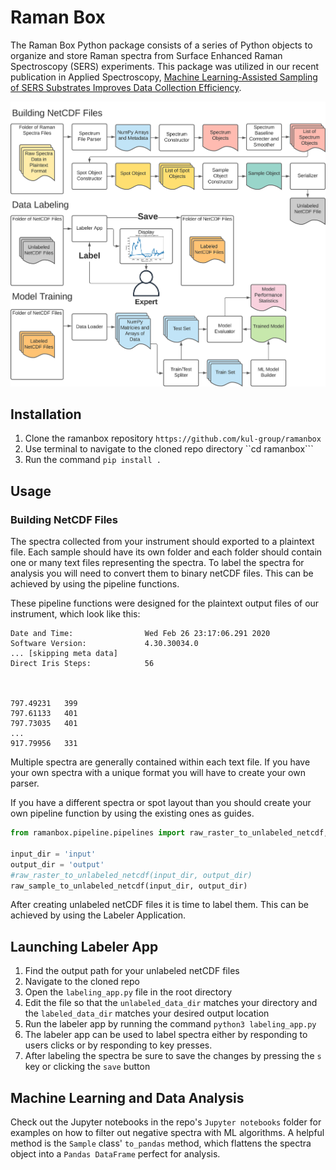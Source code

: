 # Raman Box

The Raman Box Python package consists of a series of Python objects to organize and store Raman spectra from Surface Enhanced Raman Spectroscopy (SERS) experiments. This package was utilized in our recent publication in Applied Spectroscopy, [Machine Learning-Assisted Sampling of SERS Substrates Improves Data Collection Efficiency](https://doi.org/10.1177/00037028211034543). 

![Raman Box](RamanBox.png)

## Installation 
1.	Clone the ramanbox repository ``https://github.com/kul-group/ramanbox``
2.	Use terminal to navigate to the cloned repo directory ``cd ramanbox```
3.	Run the command 
`pip install .`



## Usage 

### Building NetCDF Files 

The spectra collected from your instrument should exported to a plaintext file. Each sample should have its own folder and each folder should contain one or many text files representing the spectra. To label the spectra for analysis you will need to convert them to binary netCDF files. This can be achieved by using the pipeline functions. 

These pipeline functions were designed for the plaintext output files of our instrument, which look like this:

```batch 
Date and Time:                Wed Feb 26 23:17:06.291 2020
Software Version:             4.30.30034.0
... [skipping meta data] 
Direct Iris Steps:            56



797.49231	399	
797.61133	401	
797.73035	401	
...
917.79956	331	
```

Multiple spectra are generally contained within each text file. If you have your own spectra with a unique format you will have to create your own parser. 

If you have a different spectra or spot layout than you should create your own pipeline function by using the existing ones as guides. 

```python
from ramanbox.pipeline.pipelines import raw_raster_to_unlabeled_netcdf, raw_sample_to_unlabeled_netcdf

input_dir = 'input'
output_dir = 'output' 
#raw_raster_to_unlabeled_netcdf(input_dir, output_dir)
raw_sample_to_unlabeled_netcdf(input_dir, output_dir)
```

After creating unlabeled netCDF files it is time to label them. This can be achieved by using the Labeler Application. 

## Launching Labeler App

1. Find the output path for your unlabeled netCDF files
2.	Navigate to the cloned repo
3.	Open the ``labeling_app.py`` file in the root directory
4.	Edit the file so that the ``unlabeled_data_dir`` matches your directory and the ``labeled_data_dir`` matches your desired output location 
5.	Run the labeler app by running the command 
`python3 labeling_app.py`
6. The labeler app can be used to label spectra either by responding to users clicks or by responding to key presses. 
7. After labeling the spectra be sure to save the changes by pressing the `s` key or clicking the `save` button 

## Machine Learning and Data Analysis 

Check out the Jupyter notebooks in the repo's `Jupyter notebooks` folder for examples on how to filter out negative spectra with ML algorithms. A helpful method is the `Sample` class' `to_pandas` method, which flattens the spectra object into a `Pandas DataFrame` perfect for analysis. 
 

